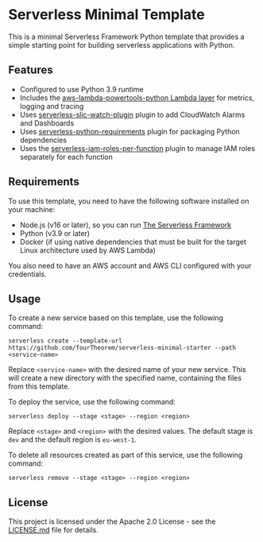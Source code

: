 # Serverless Minimal Template

This is a minimal Serverless Framework Python template that provides a simple starting point for building serverless applications with Python.

## Features

- Configured to use Python 3.9 runtime
- Includes the [aws-lambda-powertools-python Lambda layer](https://awslabs.github.io/aws-lambda-powertools-python/2.13.0/#install) for metrics, logging and tracing
- Uses [serverless-slic-watch-plugin](https://github.com/fourTheorem/slic-watch) plugin to add CloudWatch Alarms and Dashboards
- Uses [serverless-python-requirements](https://www.serverless.com/plugins/serverless-python-requirements) plugin for packaging Python dependencies
- Uses the [serverless-iam-roles-per-function](https://github.com/functionalone/serverless-iam-roles-per-function) plugin to manage IAM roles separately for each function

## Requirements

To use this template, you need to have the following software installed on your machine:

- Node.js (v16 or later), so you can run [The Serverless Framework](https://www.serverless.com/framework)
- Python (v3.9 or later)
- Docker (if using native dependencies that must be built for the target Linux architecture used by AWS Lambda)

You also need to have an AWS account and AWS CLI configured with your credentials.

## Usage

To create a new service based on this template, use the following command:

```
serverless create --template-url https://github.com/fourTheorem/serverless-minimal-starter --path <service-name>
```

Replace `<service-name>` with the desired name of your new service. This will create a new directory with the specified name, containing the files from this template.

To deploy the service, use the following command:

```
serverless deploy --stage <stage> --region <region>
```

Replace `<stage>` and `<region>` with the desired values. The default stage is `dev` and the default region is `eu-west-1`.

To delete all resources created as part of this service, use the following command:

```
serverless remove --stage <stage> --region <region>
```

## License

This project is licensed under the Apache 2.0 License - see the [LICENSE.md](LICENSE.md) file for details.
